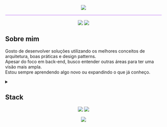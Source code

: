 <p align="center">
  <img src="https://capsule-render.vercel.app/api?type=waving&color=b362ff&height=120&section=header&text=Bem-vindo%20ao%20meu%20perfil!&fontColor=f4cb02&fontSize=35&animation=twinkling"/>
</p>

<p>
<svg viewBox='0 0 1000 10' width='100%' height='10' xmlns='http://www.w3.org/2000/svg'>
  <line x1='0' y1='5' x2='1000' y2='5' stroke='#b362ff' stroke-width='2'>
    <animate attributeName='stroke' values='#b362ff;#f9cf00;#b362ff' dur='2s' repeatCount='indefinite' />
  </line>
</svg>
</p>

<p align="center">
  <img src="https://img.shields.io/badge/Backend-Java%20%7C%20Python-f9cf00?style=for-the-badge&logo=java&logoColor=white"/>
  <img src="https://img.shields.io/badge/IAC-Terraform%20%7C%20Serverless_-f9cf00?style=for-the-badge&logo=&logoColor=white"/>
</p>


## Sobre mim

Gosto de desenvolver soluções utilizando os melhores conceitos de arquitetura, boas práticas e design patterns.<br>
Apesar do foco em back-end, busco entender outras áreas para ter uma visão mais ampla.<br>
Estou sempre aprendendo algo novo ou expandindo o que já conheço.


<details>
  <summary><h2>Stack</h2></summary>
<table>
  <tr>
    <td><b>Code</b></td>
    <td>
      <img src="https://img.shields.io/badge/java-%23ED8B00.svg?style=for-the-badge&logo=openjdk&logoColor=white"/>
      <img src="https://img.shields.io/badge/spring-%236DB33F.svg?style=for-the-badge&logo=spring&logoColor=white"/>
      <img src="https://img.shields.io/badge/python-3670A0?style=for-the-badge&logo=python&logoColor=ffdd54"/>
    </td>
  </tr>
  <tr>
    <td><b>Tests</b></td>
    <td>
      <img src="https://img.shields.io/badge/Junit5-25A162?style=for-the-badge&logo=junit5&logoColor=white"/>
      <img src="https://img.shields.io/badge/pytest-%23ffffff.svg?style=for-the-badge&logo=pytest&logoColor=2f9fe3"/>
      <img src="https://img.shields.io/badge/-selenium-%43B02A?style=for-the-badge&logo=selenium&logoColor=white"/>
    </td>
  </tr>
  <tr>
    <td><b>CI & CD</b></td>
    <td>
      <img src="https://img.shields.io/badge/terraform-%235835CC.svg?style=for-the-badge&logo=terraform&logoColor=white"/>
      <img src="https://img.shields.io/badge/Serverless_Framework-000000?style=for-the-badge&logo=serverless&logoColor=white"/>
      <img src="https://img.shields.io/badge/github%20actions-%232671E5.svg?style=for-the-badge&logo=githubactions&logoColor=white"/>
      <img src="https://img.shields.io/badge/docker-%230db7ed.svg?style=for-the-badge&logo=docker&logoColor=white"/>
    </td>
  </tr>
  <tr>
    <td><b>Cloud</b></td>
    <td>
      <img src="https://img.shields.io/badge/AWS-%23FF9900.svg?style=for-the-badge&logo=amazon-aws&logoColor=white"/>
      <img src="https://img.shields.io/badge/GoogleCloud-%234285F4.svg?style=for-the-badge&logo=google-cloud&logoColor=white"/>
    </td>
  </tr>
  <tr>
    <td><b>Database</b></td>
    <td>
      <img src="https://img.shields.io/badge/mysql-4479A1.svg?style=for-the-badge&logo=mysql&logoColor=white"/>
      <img src="https://img.shields.io/badge/postgres-%23316192.svg?style=for-the-badge&logo=postgresql&logoColor=white"/>
      <img src="https://img.shields.io/badge/Oracle%20Database-F80000?style=for-the-badge&logo=oracle&logoColor=white"/>
      <img src="https://img.shields.io/badge/sqlite-%2307405e.svg?style=for-the-badge&logo=sqlite&logoColor=white"/>
      <img src="https://img.shields.io/badge/MongoDB-%234ea94b.svg?style=for-the-badge&logo=mongodb&logoColor=white"/>
      <img src="https://img.shields.io/badge/redis-%23DD0031.svg?style=for-the-badge&logo=redis&logoColor=white"/>
      <img src="https://img.shields.io/badge/Amazon%20DynamoDB-4053D6?style=for-the-badge&logo=Amazon%20DynamoDB&logoColor=white"/>
    </td>
  </tr>
  <tr>
    <td><b>Mensageria</b></td>
    <td>
      <img src="https://img.shields.io/badge/Rabbitmq-FF6600?style=for-the-badge&logo=rabbitmq&logoColor=white"/>
      <img src="https://img.shields.io/badge/Amazon%20SNS-E6007A?style=for-the-badge&logo=&logoColor=white"/>
      <img src="https://img.shields.io/badge/Amazon%20SQS-E6007A?style=for-the-badge&logo=&logoColor=white"/>
    </td>
  </tr>
  <tr>
    <td><b>Data Processing</b></td>
    <td>
      <img src="https://img.shields.io/badge/Apache_Spark-FFFFFF?style=for-the-badge&logo=apachespark&logoColor=E35A16"/>
      <img src="https://img.shields.io/badge/Pandas-2C2D72?style=for-the-badge&logo=pandas&logoColor=white"/>
    </td>
  </tr>
  <tr>
    <td><b>API & Doc</b></td>
    <td>
      <img src="https://img.shields.io/badge/Postman-FF6C37?style=for-the-badge&logo=postman&logoColor=white"/>
      <img src="https://img.shields.io/badge/-Swagger-%23Clojure?style=for-the-badge&logo=swagger&logoColor=white"/>
      <img src="https://img.shields.io/badge/Insomnia-black?style=for-the-badge&logo=insomnia&logoColor=5849BE"/>
    </td>
  </tr>
  <tr>
    <td><b>Outros</b></td>
    <td>
      <img src="https://img.shields.io/badge/quarkus-%234794EB.svg?style=for-the-badge&logo=quarkus&logoColor=white"/>
      <img src="https://img.shields.io/badge/typescript-%23007ACC.svg?style=for-the-badge&logo=typescript&logoColor=white"/>
      <img src="https://img.shields.io/badge/angular-%23DD0031.svg?style=for-the-badge&logo=angular&logoColor=white"/>
      <img src="https://img.shields.io/badge/css3-%231572B6.svg?style=for-the-badge&logo=css3&logoColor=white"/>
      <img src="https://img.shields.io/badge/html5-%23E34F26.svg?style=for-the-badge&logo=html5&logoColor=white&color=red"/>
    </td>
  </tr>
</table>

<svg viewBox='0 0 1000 10' width='100%' height='10' xmlns='http://www.w3.org/2000/svg'>
  <line x1='0' y1='5' x2='1000' y2='5' stroke='#b362ff' stroke-width='2'>
    <animate attributeName='stroke' values='#b362ff;#f9cf00;#b362ff' dur='2s' repeatCount='indefinite' />
  </line>
</svg>

<br>
<br>

</details>





<div align="center">
  <img src="http://github-profile-summary-cards.vercel.app/api/cards/repos-per-language?username=mtpontes&theme=shades_of_purple"/>
  <img src="http://github-profile-summary-cards.vercel.app/api/cards/stats?username=mtpontes&theme=shades_of_purple"/>
</div>


<p align="center">
  <img src="https://capsule-render.vercel.app/api?type=waving&color=b362ff&height=120&section=footer"/>
</p>
